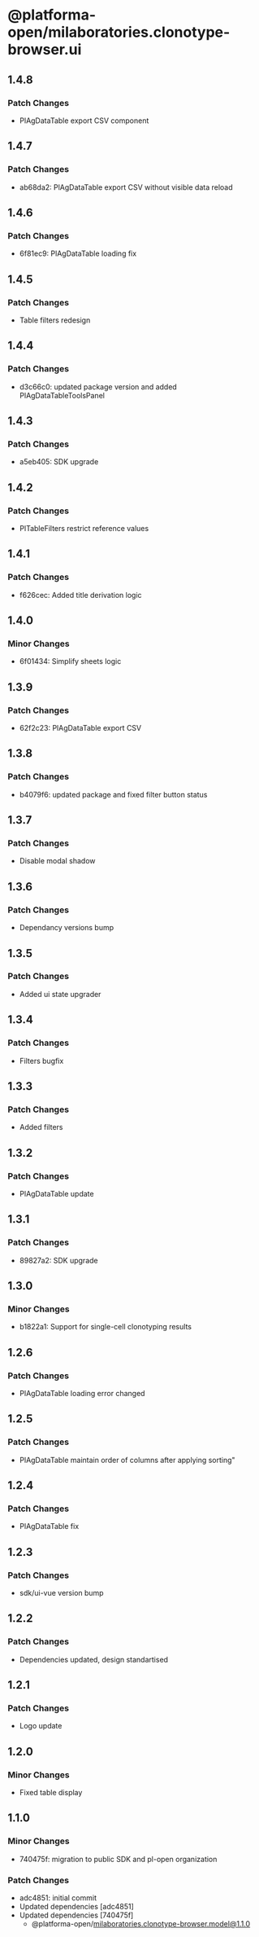 # @platforma-open/milaboratories.clonotype-browser.ui

## 1.4.8

### Patch Changes

- PlAgDataTable export CSV component

## 1.4.7

### Patch Changes

- ab68da2: PlAgDataTable export CSV without visible data reload

## 1.4.6

### Patch Changes

- 6f81ec9: PlAgDataTable loading fix

## 1.4.5

### Patch Changes

- Table filters redesign

## 1.4.4

### Patch Changes

- d3c66c0: updated package version and added PlAgDataTableToolsPanel

## 1.4.3

### Patch Changes

- a5eb405: SDK upgrade

## 1.4.2

### Patch Changes

- PlTableFilters restrict reference values

## 1.4.1

### Patch Changes

- f626cec: Added title derivation logic

## 1.4.0

### Minor Changes

- 6f01434: Simplify sheets logic

## 1.3.9

### Patch Changes

- 62f2c23: PlAgDataTable export CSV

## 1.3.8

### Patch Changes

- b4079f6: updated package and fixed filter button status

## 1.3.7

### Patch Changes

- Disable modal shadow

## 1.3.6

### Patch Changes

- Dependancy versions bump

## 1.3.5

### Patch Changes

- Added ui state upgrader

## 1.3.4

### Patch Changes

- Filters bugfix

## 1.3.3

### Patch Changes

- Added filters

## 1.3.2

### Patch Changes

- PlAgDataTable update

## 1.3.1

### Patch Changes

- 89827a2: SDK upgrade

## 1.3.0

### Minor Changes

- b1822a1: Support for single-cell clonotyping results

## 1.2.6

### Patch Changes

- PlAgDataTable loading error changed

## 1.2.5

### Patch Changes

- PlAgDataTable maintain order of columns after applying sorting"

## 1.2.4

### Patch Changes

- PlAgDataTable fix

## 1.2.3

### Patch Changes

- sdk/ui-vue version bump

## 1.2.2

### Patch Changes

- Dependencies updated, design standartised

## 1.2.1

### Patch Changes

- Logo update

## 1.2.0

### Minor Changes

- Fixed table display

## 1.1.0

### Minor Changes

- 740475f: migration to public SDK and pl-open organization

### Patch Changes

- adc4851: initial commit
- Updated dependencies [adc4851]
- Updated dependencies [740475f]
  - @platforma-open/milaboratories.clonotype-browser.model@1.1.0

